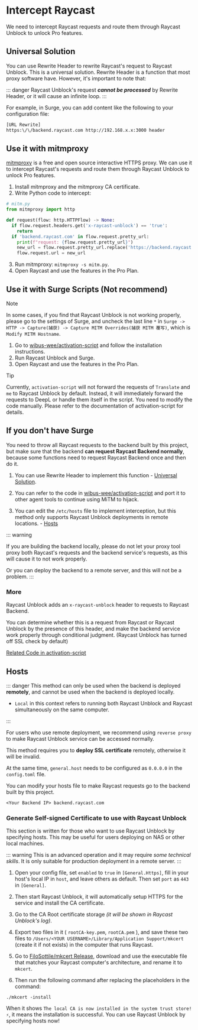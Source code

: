# Intercept Raycast

We need to intercept Raycast requests and route them through Raycast Unblock to unlock Pro features.

## Universal Solution

You can use Rewrite Header to rewrite Raycast's request to Raycast Unblock. This is a universal solution. Rewrite Header is a function that most proxy software have. However, it's important to note that:

::: danger
Raycast Unblock's request **_cannot be processed_** by Rewrite Header, or it will cause an infinite loop.
:::

For example, in Surge, you can add content like the following to your configuration file:

```txt
[URL Rewrite]
https:\/\/backend.raycast.com http://192.168.x.x:3000 header
```

## Use it with mitmproxy

[mitmproxy](https://mitmproxy.org/) is a free and open source interactive HTTPS proxy. We can use it to intercept Raycast's requests and route them through Raycast Unblock to unlock Pro features.

1. Install mitmproxy and the mitmproxy CA certificate.
2. Write Python code to intercept:

```python
# mitm.py
from mitmproxy import http

def request(flow: http.HTTPFlow) -> None:
  if flow.request.headers.get('x-raycast-unblock') == 'true':
    return
  if 'backend.raycast.com' in flow.request.pretty_url:
    print(f"request: {flow.request.pretty_url}")
    new_url = flow.request.pretty_url.replace('https://backend.raycast.com', 'http://127.0.0.1:3000')
    flow.request.url = new_url
```

3. Run mitmproxy: `mitmproxy -s mitm.py`.
4. Open Raycast and use the features in the Pro Plan.

## Use it with Surge Scripts (Not recommend)

> [!NOTE]
> In some cases, if you find that Raycast Unblock is not working properly, please go to the settings of Surge, and uncheck the last line `*` in `Surge -> HTTP -> Capture(捕获) -> Capture MITM Overrides(捕获 MITM 覆写)`, which is `Modify MITM Hostname`.

1. Go to [wibus-wee/activation-script](https://github.com/wibus-wee/activation-script) and follow the installation instructions.
2. Run Raycast Unblock and Surge.
3. Open Raycast and use the features in the Pro Plan.

> [!tip]
> Currently, `activation-script` will not forward the requests of `Translate` and `me` to Raycast Unblock by default. Instead, it will immediately forward the requests to DeepL or handle them itself in the script. You need to modify the code manually. Please refer to the documentation of activation-script for details.

## If you don't have Surge

You need to throw all Raycast requests to the backend built by this project, but make sure that the backend **can request Raycast Backend normally**, because some functions need to request Raycast Backend once and then do it.

1. You can use Rewrite Header to implement this function - [Universal Solution](#universal-solution).

2. You can refer to the code in [wibus-wee/activation-script](https://github.com/wibus-wee/activation-script) and port it to other agent tools to continue using MiTM to hijack.

3. You can edit the `/etc/hosts` file to implement interception, but this method only supports Raycast Unblock deployments in remote locations. - [Hosts](#hosts)

::: warning

If you are building the backend locally, please do not let your proxy tool proxy both Raycast's requests and the backend service's requests, as this will cause it to not work properly.

Or you can deploy the backend to a remote server, and this will not be a problem.
:::

### More

Raycast Unblock adds an `x-raycast-unblock` header to requests to Raycast Backend.

You can determine whether this is a request from Raycast or Raycast Unblock by the presence of this header, and make the backend service work properly through conditional judgment. (Raycast Unblock has turned off SSL check by default)

[Related Code in activation-script](https://github.com/wibus-wee/activation-script/blob/main/src/modules/index.ts#L70-L89)

## Hosts

::: danger
This method can only be used when the backend is deployed **remotely**, and cannot be used when the backend is deployed locally.

- `Local` in this context refers to running both Raycast Unblock and Raycast simultaneously on the same computer.

:::

For users who use remote deployment, we recommend using `reverse proxy` to make Raycast Unblock service can be accessed normally.

This method requires you to **deploy SSL certificate** remotely, otherwise it will be invalid.

At the same time, `general.host` needs to be configured as `0.0.0.0` in the `config.toml` file.

You can modify your hosts file to make Raycast requests go to the backend built by this project.

```txt
<Your Backend IP> backend.raycast.com
```

### Generate Self-signed Certificate to use with Raycast Unblock

This section is written for those who want to use Raycast Unblock by specifying hosts. This may be useful for users deploying on NAS or other local machines.

::: warning
This is an advanced operation and it may require *some technical skills*. It is only suitable for production deployment in a remote server.
:::

1. Open your config file, set `enabled` to `true` in `[General.Https]`, fill in your host's local IP in `host`, and leave others as default. Then set `port` as `443` in `[General]`.

2. Then start Raycast Unblock, it will automatically setup HTTPS for the service and install the CA certificate.

3. Go to the CA Root certificate storage *(it will be shown in Raycast Unblock's log)*.

4. Export two files in it ( `rootCA-key.pem`, `rootCA.pem` ), and save these two files to `/Users/<YOUR USERNAME>/Library/Application Support/mkcert` (create it if not exists) in the computer that runs Raycast.

5. Go to [FiloSottile/mkcert Release](https://github.com/FiloSottile/mkcert/releases/tag/v1.4.4), download and use the executable file that matches your Raycast computer's architecture, and rename it to `mkcert`.

6. Then run the following command after replacing the placeholders in the command:

```shell
./mkcert -install
```

When it shows `The local CA is now installed in the system trust store! ⚡️`, it means the installation is successful. You can use Raycast Unblock by specifying hosts now!
